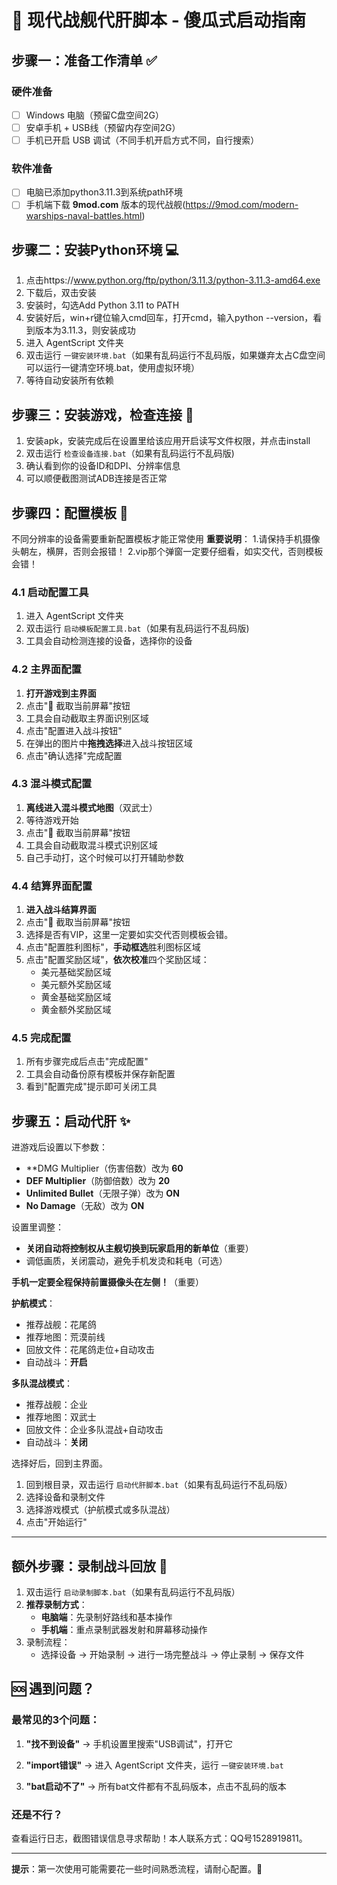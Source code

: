 # 🚀 现代战舰代肝脚本 - 傻瓜式启动指南

## 步骤一：准备工作清单 ✅

### 硬件准备
- [ ] Windows 电脑（预留C盘空间2G）
- [ ] 安卓手机 + USB线（预留内存空间2G）
- [ ] 手机已开启 USB 调试（不同手机开启方式不同，自行搜索）

### 软件准备
- [ ] 电脑已添加python3.11.3到系统path环境
- [ ] 手机端下载 **9mod.com** 版本的现代战舰(https://9mod.com/modern-warships-naval-battles.html)

## 步骤二：安装Python环境 💻
1. 点击https://www.python.org/ftp/python/3.11.3/python-3.11.3-amd64.exe
2. 下载后，双击安装
3. 安装时，勾选Add Python 3.11 to PATH
4. 安装好后，win+r键位输入cmd回车，打开cmd，输入python --version，看到版本为3.11.3，则安装成功
5. 进入 AgentScript 文件夹
6. 双击运行 `一键安装环境.bat`（如果有乱码运行不乱码版，如果嫌弃太占C盘空间可以运行一键清空环境.bat，使用虚拟环境）
7. 等待自动安装所有依赖


## 步骤三：安装游戏，检查连接 📱
1. 安装apk，安装完成后在设置里给该应用开启读写文件权限，并点击install
2. 双击运行 `检查设备连接.bat`（如果有乱码运行不乱码版)
3. 确认看到你的设备ID和DPI、分辨率信息
4. 可以顺便截图测试ADB连接是否正常

## 步骤四：配置模板 🎯
不同分辨率的设备需要重新配置模板才能正常使用
**重要说明**：
1.请保持手机摄像头朝左，横屏，否则会报错！
2.vip那个弹窗一定要仔细看，如实交代，否则模板会错！

### 4.1 启动配置工具
1. 进入 AgentScript 文件夹
2. 双击运行 `启动模板配置工具.bat`（如果有乱码运行不乱码版)
3. 工具会自动检测连接的设备，选择你的设备

### 4.2 主界面配置
1. **打开游戏到主界面**
2. 点击"📸 截取当前屏幕"按钮
3. 工具会自动截取主界面识别区域
4. 点击"配置进入战斗按钮"
5. 在弹出的图片中**拖拽选择**进入战斗按钮区域
6. 点击"确认选择"完成配置

### 4.3 混斗模式配置  
1. **离线进入混斗模式地图**（双武士）
2. 等待游戏开始
3. 点击"📸 截取当前屏幕"按钮
4. 工具会自动截取混斗模式识别区域
5. 自己手动打，这个时候可以打开辅助参数

### 4.4 结算界面配置
1. **进入战斗结算界面**
2. 点击"📸 截取当前屏幕"按钮
3. 选择是否有VIP，这里一定要如实交代否则模板会错。
4. 点击"配置胜利图标"，**手动框选**胜利图标区域
5. 点击"配置奖励区域"，**依次校准**四个奖励区域：
   - 美元基础奖励区域
   - 美元额外奖励区域  
   - 黄金基础奖励区域
   - 黄金额外奖励区域

### 4.5 完成配置
1. 所有步骤完成后点击"完成配置"
2. 工具会自动备份原有模板并保存新配置
3. 看到"配置完成"提示即可关闭工具

## 步骤五：启动代肝 ✨
进游戏后设置以下参数：
  - **DMG Multiplier（伤害倍数）改为 **60**
  - **DEF Multiplier**（防御倍数）改为 **20**
  - **Unlimited Bullet**（无限子弹）改为 **ON**
  - **No Damage**（无敌）改为 **ON**

设置里调整：
  - **关闭自动将控制权从主舰切换到玩家启用的新单位**（重要）
  - 调低画质，关闭震动，避免手机发烫和耗电（可选）

**手机一定要全程保持前置摄像头在左侧！**（重要）

**护航模式**：
- 推荐战舰：花尾鸽
- 推荐地图：荒漠前线
- 回放文件：花尾鸽走位+自动攻击
- 自动战斗：**开启**

**多队混战模式**：
- 推荐战舰：企业
- 推荐地图：双武士
- 回放文件：企业多队混战+自动攻击
- 自动战斗：**关闭**

选择好后，回到主界面。
1. 回到根目录，双击运行 `启动代肝脚本.bat`（如果有乱码运行不乱码版）
2. 选择设备和录制文件
3. 选择游戏模式（护航模式或多队混战）
4. 点击"开始运行"

---
## 额外步骤：录制战斗回放 🎦

1. 双击运行 `启动录制脚本.bat`（如果有乱码运行不乱码版）
2. **推荐录制方式**：
   - **电脑端**：先录制好路线和基本操作
   - **手机端**：重点录制武器发射和屏幕移动操作
3. 录制流程：
   - 选择设备 → 开始录制 → 进行一场完整战斗 → 停止录制 → 保存文件

## 🆘 遇到问题？

### 最常见的3个问题：

1. **"找不到设备"**
   → 手机设置里搜索"USB调试"，打开它

2. **"import错误"**
   → 进入 AgentScript 文件夹，运行 `一键安装环境.bat`

3. **"bat启动不了"**
   → 所有bat文件都有不乱码版本，点击不乱码的版本

### 还是不行？

查看运行日志，截图错误信息寻求帮助！本人联系方式：QQ号1528919811。

---

**提示**：第一次使用可能需要花一些时间熟悉流程，请耐心配置。🎉 